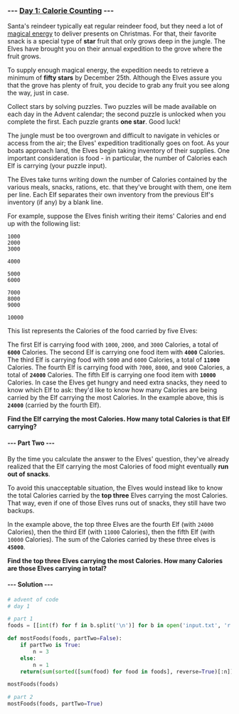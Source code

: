 ### --- [Day 1: Calorie Counting](https://adventofcode.com/2022/day/1) ---

Santa's reindeer typically eat regular reindeer food, but they need a lot of [magical energy](https://adventofcode.com/2018/day/25) to deliver presents on Christmas. For that, their favorite snack is a special type of **star** fruit that only grows deep in the jungle. The Elves have brought you on their annual expedition to the grove where the fruit grows.

To supply enough magical energy, the expedition needs to retrieve a minimum of **fifty stars** by December 25th. Although the Elves assure you that the grove has plenty of fruit, you decide to grab any fruit you see along the way, just in case.

Collect stars by solving puzzles. Two puzzles will be made available on each day in the Advent calendar; the second puzzle is unlocked when you complete the first. Each puzzle grants **one star**. Good luck!

The jungle must be too overgrown and difficult to navigate in vehicles or access from the air; the Elves' expedition traditionally goes on foot. As your boats approach land, the Elves begin taking inventory of their supplies. One important consideration is food - in particular, the number of Calories each Elf is carrying (your puzzle input).

The Elves take turns writing down the number of Calories contained by the various meals, snacks, rations, etc. that they've brought with them, one item per line. Each Elf separates their own inventory from the previous Elf's inventory (if any) by a blank line.

For example, suppose the Elves finish writing their items' Calories and end up with the following list:

```
1000
2000
3000

4000

5000
6000

7000
8000
9000

10000
```

This list represents the Calories of the food carried by five Elves:

The first Elf is carrying food with `1000`, `2000`, and `3000` Calories, a total of **`6000`** Calories.
The second Elf is carrying one food item with **`4000`** Calories.
The third Elf is carrying food with `5000` and `6000` Calories, a total of **`11000`** Calories.
The fourth Elf is carrying food with `7000`, `8000`, and `9000` Calories, a total of **`24000`** Calories.
The fifth Elf is carrying one food item with **`10000`** Calories.
In case the Elves get hungry and need extra snacks, they need to know which Elf to ask: they'd like to know how many Calories are being carried by the Elf carrying the most Calories. In the example above, this is **`24000`** (carried by the fourth Elf).

**Find the Elf carrying the most Calories. How many total Calories is that Elf carrying?**

#### --- Part Two ---

By the time you calculate the answer to the Elves' question, they've already realized that the Elf carrying the most Calories of food might eventually **run out of snacks**.

To avoid this unacceptable situation, the Elves would instead like to know the total Calories carried by the **top three** Elves carrying the most Calories. That way, even if one of those Elves runs out of snacks, they still have two backups.

In the example above, the top three Elves are the fourth Elf (with `24000` Calories), then the third Elf (with `11000` Calories), then the fifth Elf (with `10000` Calories). The sum of the Calories carried by these three elves is **`45000`**.

**Find the top three Elves carrying the most Calories. How many Calories are those Elves carrying in total?**

#### --- Solution ---
```Python
# advent of code
# day 1

# part 1
foods = [[int(f) for f in b.split('\n')] for b in open('input.txt', 'r').read()[:-1].split('\n\n')]

def mostFoods(foods, partTwo=False):
    if partTwo is True:
        n = 3
    else:
        n = 1
    return(sum(sorted([sum(food) for food in foods], reverse=True)[:n]))

mostFoods(foods)

# part 2
mostFoods(foods, partTwo=True)
```